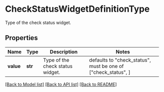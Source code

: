 # CheckStatusWidgetDefinitionType

Type of the check status widget.

## Properties

| Name      | Type    | Description                      | Notes                                                         |
| --------- | ------- | -------------------------------- | ------------------------------------------------------------- |
| **value** | **str** | Type of the check status widget. | defaults to "check_status", must be one of ["check_status", ] |

[[Back to Model list]](README.md#documentation-for-models) [[Back to API list]](README.md#documentation-for-api-endpoints) [[Back to README]](README.md)
